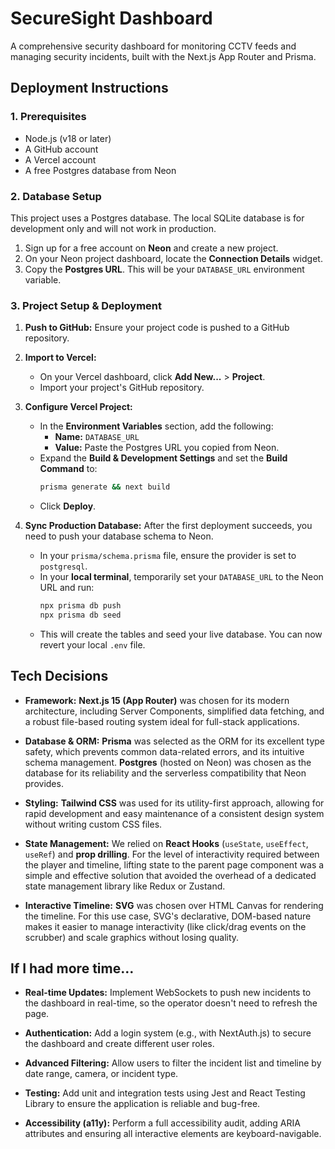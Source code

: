 # SecureSight Dashboard

A comprehensive security dashboard for monitoring CCTV feeds and managing security incidents, built with the Next.js App Router and Prisma.

## Deployment Instructions

### 1. Prerequisites

- Node.js (v18 or later)
- A GitHub account
- A Vercel account
- A free Postgres database from Neon

### 2. Database Setup

This project uses a Postgres database. The local SQLite database is for development only and will not work in production.

1. Sign up for a free account on **Neon** and create a new project.
2. On your Neon project dashboard, locate the **Connection Details** widget.
3. Copy the **Postgres URL**. This will be your `DATABASE_URL` environment variable.

### 3. Project Setup & Deployment

1. **Push to GitHub:** Ensure your project code is pushed to a GitHub repository.

2. **Import to Vercel:**
   - On your Vercel dashboard, click **Add New...** > **Project**.
   - Import your project's GitHub repository.

3. **Configure Vercel Project:**
   - In the **Environment Variables** section, add the following:
     - **Name:** `DATABASE_URL`
     - **Value:** Paste the Postgres URL you copied from Neon.
   - Expand the **Build & Development Settings** and set the **Build Command** to:
     ```bash
     prisma generate && next build
     ```
   - Click **Deploy**.

4. **Sync Production Database:** After the first deployment succeeds, you need to push your database schema to Neon.
   - In your `prisma/schema.prisma` file, ensure the provider is set to `postgresql`.
   - In your **local terminal**, temporarily set your `DATABASE_URL` to the Neon URL and run:
     ```bash
     npx prisma db push
     npx prisma db seed
     ```
   - This will create the tables and seed your live database. You can now revert your local `.env` file.

## Tech Decisions

- **Framework:** **Next.js 15 (App Router)** was chosen for its modern architecture, including Server Components, simplified data fetching, and a robust file-based routing system ideal for full-stack applications.

- **Database & ORM:** **Prisma** was selected as the ORM for its excellent type safety, which prevents common data-related errors, and its intuitive schema management. **Postgres** (hosted on Neon) was chosen as the database for its reliability and the serverless compatibility that Neon provides.

- **Styling:** **Tailwind CSS** was used for its utility-first approach, allowing for rapid development and easy maintenance of a consistent design system without writing custom CSS files.

- **State Management:** We relied on **React Hooks** (`useState`, `useEffect`, `useRef`) and **prop drilling**. For the level of interactivity required between the player and timeline, lifting state to the parent page component was a simple and effective solution that avoided the overhead of a dedicated state management library like Redux or Zustand.

- **Interactive Timeline:** **SVG** was chosen over HTML Canvas for rendering the timeline. For this use case, SVG's declarative, DOM-based nature makes it easier to manage interactivity (like click/drag events on the scrubber) and scale graphics without losing quality.

## If I had more time…

- **Real-time Updates:** Implement WebSockets to push new incidents to the dashboard in real-time, so the operator doesn't need to refresh the page.

- **Authentication:** Add a login system (e.g., with NextAuth.js) to secure the dashboard and create different user roles.

- **Advanced Filtering:** Allow users to filter the incident list and timeline by date range, camera, or incident type.

- **Testing:** Add unit and integration tests using Jest and React Testing Library to ensure the application is reliable and bug-free.

- **Accessibility (a11y):** Perform a full accessibility audit, adding ARIA attributes and ensuring all interactive elements are keyboard-navigable.
